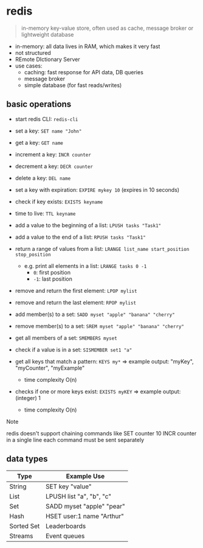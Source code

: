 
# redis

> in-memory key-value store, often used as cache, message broker or lightweight database

- in-memory: all data lives in RAM, which makes it very fast
- not structured
- REmote DIctionary Server
- use cases:
  - caching: fast response for API data, DB queries
  - message broker
  - simple database (for fast reads/writes)

## basic operations

- start redis CLI: `redis-cli`

- set a key: `SET name "John"`
- get a key: `GET name`
- increment a key: `INCR counter`
- decrement a key: `DECR counter`
- delete a key: `DEL name`
- set a key with expiration: `EXPIRE mykey 10` (expires in 10 seconds)
- check if key exists: `EXISTS keyname`
- time to live: `TTL keyname`

- add a value to the beginning of a list: `LPUSH tasks "Task1"`
- add a value to the end of a list: `RPUSH tasks "Task1"`
- return a range of values from a list: `LRANGE list_name start_position stop_position`
  - e.g. print all elements in a list: `LRANGE tasks 0 -1`
    - `0`: first position
    - `-1`: last position
- remove and return the first element: `LPOP mylist`
- remove and return the last element: `RPOP mylist`

- add member(s) to a set: `SADD myset "apple" "banana" "cherry"`
- remove member(s) to a set: `SREM myset "apple" "banana" "cherry"`
- get all members of a set: `SMEMBERS myset`
- check if a value is in a set: `SISMEMBER set1 "a"`

- get all keys that match a pattern: `KEYS my*` => example output: "myKey", "myCounter", "myExample"
  - time complexity O(n)
- checks if one or more keys exist: `EXISTS myKEY` => example output: (integer) 1
  - time complexity O(n)


> [!NOTE]
> redis doesn't support chaining commands like SET counter 10 INCR counter in a single line
> each command must be sent separately

## data types

| Type       | Example Use                |
|------------|----------------------------|
| String     | SET key "value"            |
| List       | LPUSH list "a", "b", "c"   |
| Set        | SADD myset "apple" "pear"  |
| Hash       | HSET user:1 name "Arthur"  |
| Sorted Set | Leaderboards               |
| Streams    | Event queues               |

